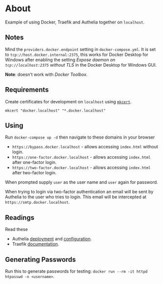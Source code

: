 # About

Example of using Docker, Traefik and Authelia together on `localhost`.

## Notes

Mind the `providers.docker.endpoint` setting in `docker-compose.yml`.
It is set to `tcp://host.docker.internal:2375`, this works for Docker Desktop for Windows after enabling the setting *Expose daemon on `tcp://localhost:2375` without TLS* in the Docker Desktop for Windows GUI.

**Note**: doesn't work with *Docker Toolbox*.

## Requirements

Create certificates for development on `localhost` using [`mkcert`](https://github.com/FiloSottile/mkcert).

`mkcert "docker.localhost" "*.docker.localhost"`

## Using

Run `docker-compose up -d` then navigate to these domains in your browser

* `https://bypass.docker.localhost` - allows accessing `index.html` without login.
* `https://one-factor.docker.localhost` - allows accessing `index.html` after one-factor login.
* `https://two-factor.docker.localhost` - allows accessing `index.html` after two-factor login.

When prompted supply `user` as the user name and `user` again for password.

When trying to login via two-factor authentication an email will be sent by Authelia to the user who tries to login.
This email will be intercepted at `https://smtp.docker.localhost`.

## Readings

Read these
* Authelia [deployment](https://github.com/authelia/authelia/blob/master/docs/deployment-dev.md) and [configuration](https://github.com/authelia/authelia/blob/master/docs/configuration.md).
* Traefik [documentation](https://docs.traefik.io/).

## Generating Passwords

Run this to generate passwords for testing: `docker run --rm -it httpd htpasswd -n <username>`.
